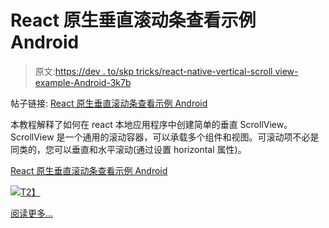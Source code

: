 # React 原生垂直滚动条查看示例 Android

> 原文:[https://dev . to/skp tricks/react-native-vertical-scroll view-example-Android-3k7b](https://dev.to/skptricks/react-native-vertical-scrollview-example-android-3k7b)

帖子链接: [React 原生垂直滚动条查看示例 Android](https://www.skptricks.com/2018/09/react-native-vertical-scrollview-example-android.html)

本教程解释了如何在 react 本地应用程序中创建简单的垂直 ScrollView。ScrollView 是一个通用的滚动容器，可以承载多个组件和视图。可滚动项不必是同类的，您可以垂直和水平滚动(通过设置 horizontal 属性)。

[React 原生垂直滚动条查看示例 Android](https://www.skptricks.com/2018/09/react-native-vertical-scrollview-example-android.html)

[![](../Images/05c12af56a676966a7ad43f87133ad0d.png)T2】](https://res.cloudinary.com/practicaldev/image/fetch/s--IZV4gOqw--/c_limit%2Cf_auto%2Cfl_progressive%2Cq_auto%2Cw_880/https://1.bp.blogspot.com/-wfBPaOry_No/W6j31Pmx6NI/AAAAAAAAB7o/2ud0L-1a73gqla4YdUkjwePIuNbYKX0lgCLcBGAs/s640/ver.png)

[阅读更多...](https://www.skptricks.com/2018/09/react-native-vertical-scrollview-example-android.html)